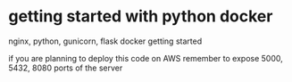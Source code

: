 # getting started with python docker
nginx, python, gunicorn, flask docker getting started

if you are planning to deploy this code on AWS remember to expose  5000, 5432, 8080 ports of the server
